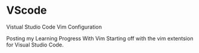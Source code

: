 # VScode
Vistual Studio Code Vim Configuration 

Posting my Learning Progress With Vim Starting off with the vim extentsion for Visual Studio Code. 
